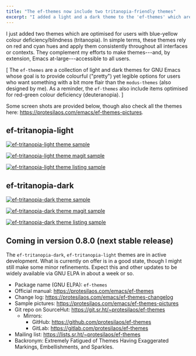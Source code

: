 ```yaml
---
title: "The ef-themes now include two tritanopia-friendly themes"
excerpt: "I added a light and a dark theme to the 'ef-themes' which are optimised for users with blue-yellow colour deficiency"
---
```


I just added two themes which are optimised for users with blue-yellow
colour deficiency/blindness (tritanopia).  In simple terms, these
themes rely on red and cyan hues and apply them consistently
throughout all interfaces or contexts.  They complement my efforts to
make themes---and, by extension, Emacs at-large---accessible to all
users.

[ The `ef-themes` are a collection of light and dark themes for GNU
  Emacs whose goal is to provide colourful ("pretty") yet legible
  options for users who want something with a bit more flair than the
  `modus-themes` (also designed by me).  As a reminder, the
  `ef-themes` also include items optimised for red-green colour
  deficiency (deuteranopia). ]

Some screen shots are provided below, though also check all the themes
here: <https://protesilaos.com/emacs/ef-themes-pictures>.

## ef-tritanopia-light

<a href="{{'/assets/images/ef/ef-tritanopia-light.png' | absolute_url }}"><img alt="ef-tritanopia-light theme sample" src="{{'/assets/images/ef/ef-tritanopia-light.png' | absolute_url }}"/></a>

<a href="{{'/assets/images/ef/ef-tritanopia-light-magit.png' | absolute_url }}"><img alt="ef-tritanopia-light theme magit sample" src="{{'/assets/images/ef/ef-tritanopia-light-magit.png' | absolute_url }}"/></a>

<a href="{{'/assets/images/ef/ef-tritanopia-light-listing.png' | absolute_url }}"><img alt="ef-tritanopia-light theme listing sample" src="{{'/assets/images/ef/ef-tritanopia-light-listing.png' | absolute_url }}"/></a>

## ef-tritanopia-dark

<a href="{{'/assets/images/ef/ef-tritanopia-dark.png' | absolute_url }}"><img alt="ef-tritanopia-dark theme sample" src="{{'/assets/images/ef/ef-tritanopia-dark.png' | absolute_url }}"/></a>

<a href="{{'/assets/images/ef/ef-tritanopia-dark-magit.png' | absolute_url }}"><img alt="ef-tritanopia-dark theme magit sample" src="{{'/assets/images/ef/ef-tritanopia-dark-magit.png' | absolute_url }}"/></a>

<a href="{{'/assets/images/ef/ef-tritanopia-dark-listing.png' | absolute_url }}"><img alt="ef-tritanopia-dark theme listing sample" src="{{'/assets/images/ef/ef-tritanopia-dark-listing.png' | absolute_url }}"/></a>

## Coming in version 0.8.0 (next stable release)

The `ef-tritanopia-dark`, `ef-tritanopia-light` themes are in active
development.  What is currently on offer is in a good state, though I
might still make some minor refinements.  Expect this and other
updates to be widely available via GNU ELPA in about a week or so.

+ Package name (GNU ELPA): `ef-themes`
+ Official manual: <https://protesilaos.com/emacs/ef-themes>
+ Change log: <https://protesilaos.com/emacs/ef-themes-changelog>
+ Sample pictures: <https://protesilaos.com/emacs/ef-themes-pictures>
+ Git repo on SourceHut: <https://git.sr.ht/~protesilaos/ef-themes>
  - Mirrors:
    + GitHub: <https://github.com/protesilaos/ef-themes>
    + GitLab: <https://gitlab.com/protesilaos/ef-themes>
+ Mailing list: <https://lists.sr.ht/~protesilaos/ef-themes>
+ Backronym: Extremely Fatigued of Themes Having Exaggerated Markings,
  Embellishments, and Sparkles.
